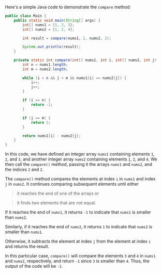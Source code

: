 Here's a simple Java code to demonstrate the `compare` method:

```java
public class Main {
    public static void main(String[] args) {
        int[] nums1 = {1, 2, 3};
        int[] nums2 = {1, 2, 4};

        int result = compare(nums1, 2, nums2, 2);

        System.out.println(result);
    }

    private static int compare(int[] nums1, int i, int[] nums2, int j) {
        int n = nums1.length;
        int m = nums2.length;

        while (i < n && j < m && nums1[i] == nums2[j]) {
            i++;
            j++;
        }

        if (i == n) {
            return -1;
        }

        if (j == m) {
            return 1;
        }

        return nums1[i] - nums2[j];
    }
}
```

In this code, we have defined an integer array `nums1` containing elements `1`, `2`, and `3`, and another integer array `nums2` containing elements `1`, `2`, and `4`. We then call the `compare()` method, passing it the arrays `nums1` and `nums2`, and the indices `2` and `2`.

The `compare()` method compares the elements at index `i` in `nums1` and index `j` in `nums2`. It continues comparing subsequent elements until either 

> it reaches the end of one of the arrays or 

> it finds two elements that are not equal. 

If it reaches the end of `nums1`, it returns `-1` to indicate that `nums1` is smaller than `nums2`. 

Similarly, if it reaches the end of `nums2`, it returns `1` to indicate that `nums2` is smaller than `nums1`. 

Otherwise, it subtracts the element at index `j` from the element at index `i` and returns the result. 

In this particular case, `compare()` will compare the elements `3` and `4` in `nums1` and `nums2`, respectively, and return `-1` since `3` is smaller than `4`. Thus, the output of the code will be `-1`.